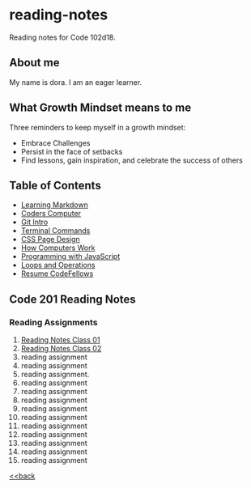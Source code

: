 # reading-notes
Reading notes for Code 102d18.

## About me
My name is dora. I am an eager learner.

## What Growth Mindset means to me

Three reminders to keep myself in a growth mindset:
- Embrace Challenges
- Persist in the face of setbacks
- Find lessons, gain inspiration, and celebrate the success of others

## Table of Contents
- [Learning Markdown](learning_markdown.md)
- [Coders Computer](Coders_Computer.md)
- [Git Intro](git_intro.md)
- [Terminal Commands](terminal_commands.md)
- [CSS Page Design](design_web_pages_css.md)
- [How Computers Work](how_computers_work.06b.md)
- [Programming with JavaScript](javascript_notes.md)
- [Loops and Operations](loops_operations.md)
- [Resume CodeFellows](resume_screenshot.png)


## Code 201 Reading Notes

### Reading Assignments
1. [Reading Notes Class 01](class_01.md)
2. [Reading Notes Class 02](class-02.md)
3. reading assignment
4. reading assignment
5. reading assignment.
6. reading assignment
7. reading assignment
8. reading assignment
9. reading assignment
10. reading assignment
11. reading assignment
12. reading assignment
13. reading assignment
14. reading assignment
15. reading assignment

[<<back](terminal_commands.md)
